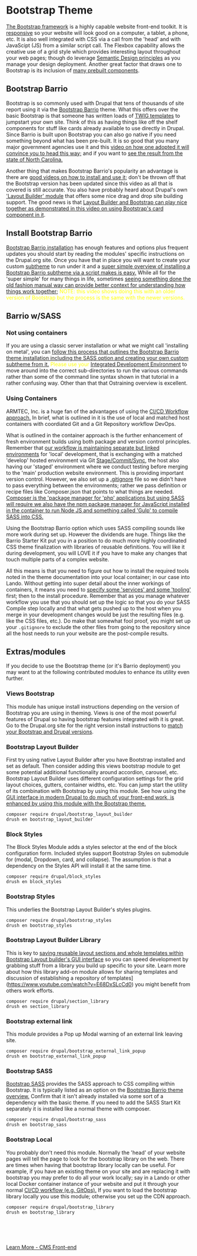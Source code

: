 
# Bootstrap Theme

[The Bootstrap framework](https://getbootstrap.com/) is a highly capable website front-end toolkit.  It is [responsive](https://www.youtube.com/watch?v=srvUrASNj0s) so your website will look good on a computer, a tablet, a phone, etc.  It is also well integrated with CSS via a call from the 'head' and with JavaScipt (JS) from a similar script call.  The Flexbox capability allows the creative use of a grid style which provides interesting layout throughout your web pages; though do leverage [Semantic Design principles](https://www.semrush.com/blog/semantic-html5-guide/) as you manage your design deployment.  Another great factor that draws one to Bootstrap is its inclusion of [many prebuilt components](https://getbootstrap.com/docs/5.0/components/accordion/).


## Bootstrap Barrio

Bootstrap is so commonly used with Drupal that tens of thousands of site report using it via the [Bootstrap Barrio](https://www.drupal.org/project/bootstrap_barrio) theme.  What this offers over the basic Bootstrap is that someone has written loads of [TWIG templates](../theme/twig.md) to jumpstart your own site.  Think of this as having things like off the shelf components for stuff like cards already available to use directly in Drupal.  Since Barrio is built upon Bootstrap you can also go native if you need something beyond what has been pre-built. It is so good that you many major government agencies use it and this [video on how one adopted it will convince you to head this way;](https://www.youtube.com/watch?v=oAZ6-eADtKY) and if you want to [see the result from the state of North Carolina.](https://www.nc.gov/)

Another thing that makes Bootstrap Barrio's popularity an advantage is there are [good videos on how to install and use it](https://www.youtube.com/watch?v=D5A_aFdlWEs); don't be thrown off that the Bootstrap version has been updated since this video as all that is covered is still accurate.  You also have probably heard about Drupal's own ['Layout Builder' module](https://www.specbee.com/blogs/layout-builder-in-drupal-9-complete-guide#:~:text=Scroll%20to%20the%20bottom%20and,of%20the%20view%20modes%20present.) that offers some nice drag and drop site building support.  The good news is that [Layout Builder and Bootstrap can play nice together as demonstrated in this video on using Bootstrap's card component in it](https://www.youtube.com/watch?v=iwJW18NA_S4).

## Install Bootstrap Barrio

[Bootstrap Barrio installation](https://www.drupal.org/project/bootstrap_barrio) has enough features and options plus frequent updates you should start by reading the modules' specific instructions on the Drupal.org site.  Once you have that in place you will want to create your custom [subtheme](subtheming.md) to run under it and a [super simple overview of installing a Bootstrap Barrio subtheme via a script makes is easy.](https://www.youtube.com/watch?v=6paPMGxPu4g)  While all for the 'super simple' for many things in life, sometimes [seeing something done the old fashion manual way can provide better context for understanding how things work together](https://www.youtube.com/watch?v=pEcHg3D4QHA&list=PLTANew7ttSXfn6azbqjobJk-zkkRSPd7t&index=2); <font color=yellow> NOTE: this video shows doing this with an older version of Bootstrap but the process is the same with the newer versions.</font>


## Barrio w/SASS

### Not using containers

If you are using a classic server installation or what we might call 'installing on metal', you can [follow this process that outlines the Bootstrap Barrio theme installation including the SASS option and creating your own custom subtheme from it.](https://ostraining.com/blog/drupal/how-to-use-bootstrap-5-and-sass-in-drupal-9/) <font color=yellow>Please use your [Integrated Development Environment](../book/ide.md)</font> to move around into the correct sub-directories to run the various commands rather than some of the command line syntax shown in that tutorial in a rather confusing way.  Other than that that Ostraining overview is excellent.

### Using Containers

ARMTEC, Inc. is a huge fan of the advantages of using the [CI/CD Workflow approach.](../cicd/cicdoverview.md)  In brief, what is outlined in it is the use of local and matched host containers with coordiated Git and a Git Repository workflow DevOps.  
  
What is outlined in the container approach is the further enhancement of fresh environment builds using both package and version control principles.  Remember that [our workflow is maintaining separate but linked environments](../cicd/configsplit3.md) for 'local' development, that is exchanging with a matched 'develop' hosted environment via Git [Stage/Commit/Sync](../cicd/configsplit.md#our-workflow), the host also having our 'staged' environment where we conduct testing before merging to the 'main' production website environment.  This is providing important version control.  However, we also set up a [.gitignore](../cicd/gitignore.html#Do-more-with-.gitignore) file so we didn't have to pass everything between the environments; rather we pass definition or recipe files like Composer.json that points to what things are needed.  [Composer is the 'package manager for 'php' applications but using SASS will require we also have the npm package manager for JavaScript installed in the container to run Node JS and something called 'Gulp' to compile SASS into CSS.](../book/Novice.html#setting-up-your-basic-system)
  
Using the Bootstrap Barrio option which uses SASS compiling sounds like more work during set up.  However the dividends are huge.  Things like the Barrio Starter Kit put you in a position to do much more highly coordinated CSS theme finalization with libraries of reusable definitions.  You will like it during development, you will LOVE it if you have to make any changes that touch multiple parts of a complex website.  
  
All this means is that you need to figure out how to install the required tools noted in the theme documentation into your local container; in our case into Lando.  Without getting into super detail about the inner workings of containers, it means you need to [specify some 'services' and some 'tooling'](http://www.lowgravitystudios.com/knowledge-base/compiling-sass-gulp) first; then to the install procedure.  Remember that as you manage whatever workflow you use that you should set up the logic so that you do your SASS Compile step locally and that what gets pushed up to the host when you merge in your development changes would be just the resulting files (e.g. like the CSS files, etc.).  Do make that somewhat fool proof, you might set up your `.gitignore` to exclude the other files from going to the repository since all the host needs to run your website are the post-compile results.


## Extras/modules

If you decide to use the Bootstrap theme (or it's Barrio deployment) you may want to at the following contributed modules to enhance its utility even further.

### Views Bootstrap 

This module has unique install instructions depending on the version of Bootstrap you are using in theming. Views is one of the most powerful features of Drupal so having bootstrap features integrated with it is great.   Go to the Drupal.org site for the right version install instructions to [match your Bootstrap and Drupal versions](https://www.drupal.org/project/views_bootstrap).


### Bootstrap Layout Builder

First try using native Layout Builder after you have Bootstrap installed and set as default.  Then consider adding this views bootstrap module to get some potential additional functionality around accordion, carousel, etc.  Bootstrap Layout Builder uses different configuration settings for the grid layout choices, gutters, container widths, etc.  You can jump start the utility of its combination with Bootstrap by using this module.  See how using the [GUI interface in modern Drupal to do much of your front-end work, is enhanced by using this module with the Bootstrap theme.](https://www.youtube.com/watch?v=sMbiqSMiZ6Y)

`composer require drupal/bootstrap_layout_builder`<br>
`drush en bootstrap_layout_builder`

### Block Styles

The Block Styles Module adds a styles selector at the end of the block configuration form.  Included styles support Bootstrap Styles on submodule for (modal, Dropdown, card, and collapse). The assumption is that a dependency on the Styles API will install it at the same time.

`composer require drupal/block_styles`<br>
`drush en block_styles`

### Bootstrap Styles

This underlies the Bootstrap Layout Builder's styles plugins. 

`composer require drupal/bootstrap_styles`<br>
`drush en bootstrap_styles`

### Bootstrap Layout Builder Library

This is key to [saving reusable layout sections and whole templates within Bootstrap Layout builder's GUI interface](https://www.youtube.com/watch?v=-dhI5-Fs4qk) so you can speed development by grabbing stuff from a library you build up specific to your site.  Learn more about how this library add-on module allows for sharing templates and discussion of establishing a repository of templates](https://www.youtube.com/watch?v=E68DxSLcCd0) you might benefit from others work efforts. 

`composer require drupal/section_library`<br>
`drush en section_library`

### Bootstrap external link

This module provides a Pop up Modal warning of an external link leaving site.

`composer require drupal/bootstrap_external_link_popup`<br>
`drush en bootstrap_external_link_popup`

### Bootstrap SASS
[Bootstrap SASS](https://www.drupal.org/project/bootstrap_sass) provides the SASS approach to CSS compiling within Bootstrap.  It is typically listed as an option on the [Bootstrap Barrio theme overview.](https://www.drupal.org/project/bootstrap_barrio) Confirm that it isn't already installed via some sort of a dependency with the basic theme.  If you need to add the SASS Start Kit separately it is installed like a normal theme with composer.

`composer require drupal/bootstrap_sass`<br>
`drush en bootstrap_sass`

### Bootstrap Local

You probably don't need this module.  Normally the 'head' of your website pages will tell the page to look for the bootstrap library on the web.  There are times when having that bootstrap library locally can be useful.  For example, if you have an existing theme on your site and are replacing it with bootstrap you may prefer to do all your work locally; say in a Lando or other local Docker container instance of your website and put it through your normal [CI/CD workflow (e.g. GitOps).](../book/drupalcicd.md)  If you want to load the bootstrap library locally you use this module; otherwise you set up the CDN approach.

`composer require drupal/bootstrap_library`<br>
`drush en bootstrap_library`



<br>
<br>
<br>

[Learn More - CMS Front-end](../chapters.md#front-end)

